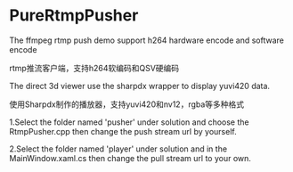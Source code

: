 # PureRtmpPusher
The ffmpeg rtmp push demo support h264 hardware encode and software encode

rtmp推流客户端，支持h264软编码和QSV硬编码

The direct 3d viewer use the sharpdx wrapper to display yuvi420 data.

使用Sharpdx制作的播放器，支持yuvi420和nv12，rgba等多种格式

1.Select the folder named 'pusher' under solution and choose the RtmpPusher.cpp then change the push stream url by yourself.

2.Select the folder named 'player' under solution and in the MainWindow.xaml.cs then change the pull stream url to your own.

